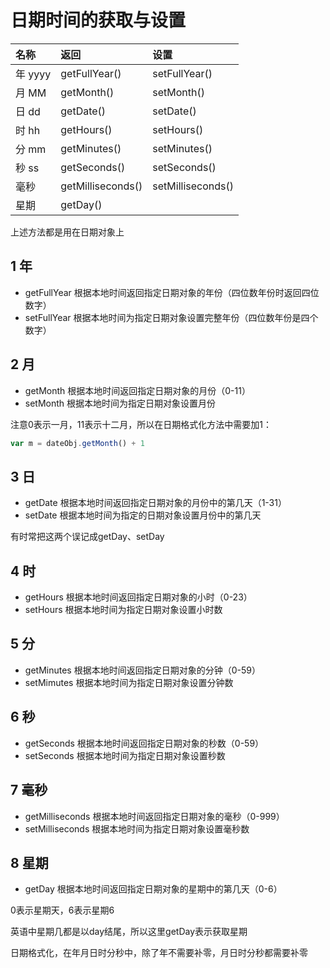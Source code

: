 # 日期时间的获取与设置

名称 | 返回 | 设置
:-- | :-- | :--
年 yyyy | getFullYear() | setFullYear()
月 MM | getMonth() | setMonth()
日 dd | getDate() | setDate()
时 hh | getHours() | setHours()
分 mm | getMinutes() | setMinutes()
秒 ss | getSeconds() | setSeconds()
毫秒 | getMilliseconds() | setMilliseconds()
星期 | getDay() |

上述方法都是用在日期对象上

## 1 年

- getFullYear 根据本地时间返回指定日期对象的年份（四位数年份时返回四位数字）
- setFullYear 根据本地时间为指定日期对象设置完整年份（四位数年份是四个数字）

## 2 月

- getMonth 根据本地时间返回指定日期对象的月份（0-11）
- setMonth 根据本地时间为指定日期对象设置月份

注意0表示一月，11表示十二月，所以在日期格式化方法中需要加1：

```js
var m = dateObj.getMonth() + 1
```
  
## 3 日

- getDate 根据本地时间返回指定日期对象的月份中的第几天（1-31）
- setDate 根据本地时间为指定的日期对象设置月份中的第几天

有时常把这两个误记成getDay、setDay

## 4 时

- getHours 根据本地时间返回指定日期对象的小时（0-23）
- setHours 根据本地时间为指定日期对象设置小时数

## 5 分

- getMinutes 根据本地时间返回指定日期对象的分钟（0-59）
- setMimutes 根据本地时间为指定日期对象设置分钟数

## 6 秒

- getSeconds 根据本地时间返回指定日期对象的秒数（0-59）
- setSeconds 根据本地时间为指定日期对象设置秒数
  
## 7 毫秒

- getMilliseconds 根据本地时间返回指定日期对象的毫秒（0-999）
- setMilliseconds 根据本地时间为指定日期对象设置毫秒数

## 8 星期

- getDay 根据本地时间返回指定日期对象的星期中的第几天（0-6）
  
0表示星期天，6表示星期6

英语中星期几都是以day结尾，所以这里getDay表示获取星期

日期格式化，在年月日时分秒中，除了年不需要补零，月日时分秒都需要补零
